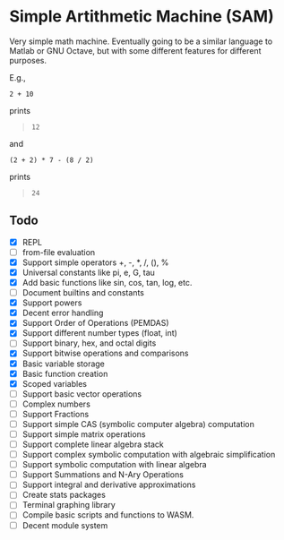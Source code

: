 # Simple Artithmetic Machine (SAM)
Very simple math machine. Eventually going to be a similar language to Matlab or GNU Octave, but with some different features for different purposes.

E.g.,

```
2 + 10
```
prints
> `12`

and

```
(2 + 2) * 7 - (8 / 2)
```
prints 
> `24`

## Todo

- [x] REPL
- [ ] from-file evaluation
- [x] Support simple operators +, -, *, /, (), %
- [x] Universal constants like pi, e, G, tau
- [x] Add basic functions like sin, cos, tan, log, etc.
- [ ] Document builtins and constants
- [x] Support powers
- [x] Decent error handling
- [x] Support Order of Operations (PEMDAS)
- [x] Support different number types (float, int)
- [ ] Support binary, hex, and octal digits
- [x] Support bitwise operations and comparisons
- [x] Basic variable storage
- [x] Basic function creation
- [x] Scoped variables
- [ ] Support basic vector operations
- [ ] Complex numbers
- [ ] Support Fractions
- [ ] Support simple CAS (symbolic computer algebra) computation
- [ ] Support simple matrix operations
- [ ] Support complete linear algebra stack
- [ ] Support complex symbolic computation with algebraic simplification
- [ ] Support symbolic computation with linear algebra
- [ ] Support Summations and N-Ary Operations
- [ ] Support integral and derivative approximations
- [ ] Create stats packages
- [ ] Terminal graphing library
- [ ] Compile basic scripts and functions to WASM.
- [ ] Decent module system
